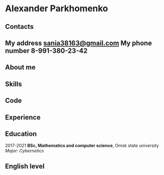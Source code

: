 Alexander Parkhomenko
=====================
Contacts
-------------------------------------------
My address             sania38163@gmail.com
My phone number        8-991-380-23-42
-------------------------------------------

About me
--------

Skills
------

Code
----

Experience
----------

Education
---------
2017-2021 
**BSc, Mathematics and computer science**, Omsk state university
*Major: Cybernetics*

English level 
-------------

